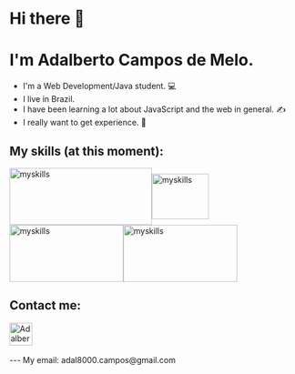 # Hi there 👋

# I'm Adalberto Campos de Melo.

* I'm a Web Development/Java student. :computer:
* I live in Brazil.
* I have been learning a lot about JavaScript and the web in general. :writing_hand:
* I really want to get experience. :vulcan_salute:
## My skills (at this moment):
<img align="center" alt="myskills" height="100" width="250" src="https://encrypted-tbn0.gstatic.com/images?q=tbn:ANd9GcRKejk1EYqeq2wiJA3XyI3F9xSFKINFFhW6Aw&usqp=CAU" style="max-width: 100%;"><img align="center" alt="myskills" height="80" width="100" src="https://upload.wikimedia.org/wikipedia/commons/thumb/b/b2/Bootstrap_logo.svg/1200px-Bootstrap_logo.svg.png" style="max-width: 100%;"><img align="center" alt="myskills" height="100" width="200" src="https://ensinado.com.br/wp-content/uploads/2021/06/java_logo_640.jpg" style="max-width: 100%;"><img align="center" alt="myskills" height="100" width="200" src="https://conexaopanvel.faccat.br/wp-content/uploads/2019/11/git-and-git-bash.png" style="max-width: 100%;">

## Contact me:
<a href="https://www.instagram.com/adalbertocmps/" target="_blank">
<img align="center" alt="Adalberto-instagram" height="40" width="40" src="https://logodownload.org/wp-content/uploads/2017/04/instagram-logo.png" style="max-width: 100%;">
</a><br>
<br>
--- My email: adal8000.campos@gmail.com
